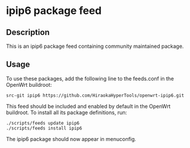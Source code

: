# ipip6 package feed

## Description

This is an ipip6 package feed containing community maintained package.

## Usage

To use these packages, add the following line to the feeds.conf
in the OpenWrt buildroot:

```
src-git ipip6 https://github.com/HiraokaHyperTools/openwrt-ipip6.git
```

This feed should be included and enabled by default in the OpenWrt buildroot. To install all its package definitions, run:

```
./scripts/feeds update ipip6
./scripts/feeds install ipip6
```

The ipip6 package should now appear in menuconfig.
